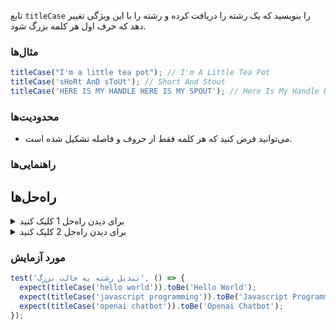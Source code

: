 تابع `titleCase` را بنویسید که یک رشته را دریافت کرده و رشته را با این ویژگی تغییر دهد که حرف اول هر کلمه بزرگ شود.


### مثال‌ها

```js
titleCase("I'm a little tea pot"); // I'm A Little Tea Pot
titleCase('sHoRt AnD sToUt'); // Short And Stout
titleCase('HERE IS MY HANDLE HERE IS MY SPOUT'); // Here Is My Handle Here Is My Spout
```

### محدودیت‌ها

- می‌توانید فرض کنید که هر کلمه فقط از حروف و فاصله تشکیل شده است.

### راهنمایی‌ها

## راه‌حل‌ها

<details>
  <summary>برای دیدن راه‌حل 1 کلیک کنید</summary>

```php
function titleCase(str) {
  const words = str.toLowerCase().split(' ');

  for (let i = 0; i < words.length; i++) {
    words[i] = words[i][0].toUpperCase() + words[i].slice(1);
  }

  return words.join(' ');
}
```

### توضیح

- رشته را به آرایه‌ای از کلمات تبدیل کرده و همه آنها را به حالت کوچک تبدیل می‌کنیم.
- از طریق آرایه حرکت می‌کنیم و حرف اول هر کلمه را با استفاده از اندیس 0 کلمه و اضافه کردن بخش دیگر کلمه بزرگ می‌کنیم.
- آرایه را به رشته تبدیل کرده و آن را برمی‌گردانیم.

</details>

<details>
  <summary>برای دیدن راه‌حل 2 کلیک کنید</summary>

```js
function titleCase(str) {
  return str.replace(/\b\w/g, (match) => match.toUpperCase());
}
```

## توضیح

در این مثال، از متد replace برای یافتن حرف اول هر کلمه و جایگزینی آن با نسخه بزرگش استفاده می‌کنیم.

الگوی regex `/\b\w/g` حرف اول هر کلمه را مطابقت می‌دهد.

- `\b` مرز کلمه را مطابقت می‌دهد
- `\w` حرف اول هر کلمه را مطابقت می‌دهد
- پرچم `g` برای جایگزینی تمام موارد الگو در رشته استفاده می‌شود

آرگومان دوم یک تابع بازخوانی است که نسخه بزرگ حرف مطابقتی را برمی‌گرداند.

</details>

### مورد آزمایش

```js
test('تبدیل رشته به حالت بزرگ', () => {
  expect(titleCase('hello world')).toBe('Hello World');
  expect(titleCase('javascript programming')).toBe('Javascript Programming');
  expect(titleCase('openai chatbot')).toBe('Openai Chatbot');
});
```
